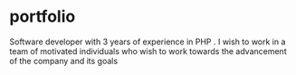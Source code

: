 # portfolio
Software developer with 3 years of experience in PHP . I wish to work in a team of motivated individuals who wish to work towards the advancement of the company and its goals
